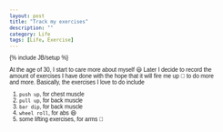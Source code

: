 ```yaml
---
layout: post
title: "Track my exercises"
description: ""
category: Life
tags: [Life, Exercise]
---
```

{% include JB/setup %}

<script type="text/javascript" src="http://cdn.mathjax.org/mathjax/latest/MathJax.js?config=TeX-AMS-MML_HTMLorMML"></script>
<script src="http://d3js.org/d3.v3.min.js" charset="utf-8"></script>


At the age of 30, I start to care more about myself :smiley: Later I decide to record the amount of exercises I have done with the hope that it will fire me up :gun: to do more and more. Basically, the exercises I love to do include

1. `push up`, for chest muscle
1. `pull up`, for back muscle
1. `bar dip`, for back muscle
1. `wheel roll`, for abs :laughing:
1. some lifting exercises, for arms :muscle:


<style>

body {
  font: 10px sans-serif;
  shape-rendering: crispEdges;
}

.day {
  fill: #fff;
  stroke: #ccc;
}

.month {
  fill: none;
  stroke: #000;
  stroke-width: 2px;
}

.RdYlGn .q0-11{fill:rgb(165,0,38)}
.RdYlGn .q1-11{fill:rgb(215,48,39)}
.RdYlGn .q2-11{fill:rgb(244,109,67)}
.RdYlGn .q3-11{fill:rgb(253,174,97)}
.RdYlGn .q4-11{fill:rgb(254,224,139)}
.RdYlGn .q5-11{fill:rgb(255,255,191)}
.RdYlGn .q6-11{fill:rgb(217,239,139)}
.RdYlGn .q7-11{fill:rgb(166,217,106)}
.RdYlGn .q8-11{fill:rgb(102,189,99)}
.RdYlGn .q9-11{fill:rgb(26,152,80)}
.RdYlGn .q10-11{fill:rgb(0,104,55)}

</style>

<example1>
	
<script type="text/javascript">



  var sessions = [
{'date': '2015-11-11', 'pull-up': 40, 'push-up': 0   , 'ab-wheel-roll': 0  , 'bar-dip': 60  , 'gym': 1, 'arm': 0  , 'shoulder': 0 , 'bouldering': 0 },
{'date': '2015-10-30', 'pull-up': 50, 'push-up': 70  , 'ab-wheel-roll': 0  , 'bar-dip': 0   , 'gym': 1, 'arm': 0  , 'shoulder': 0 , 'bouldering': 0 },
{'date': '2015-10-27', 'pull-up':  0, 'push-up': 150 , 'ab-wheel-roll': 0  , 'bar-dip': 0   , 'gym': 0, 'arm': 0  , 'shoulder': 0 , 'bouldering': 0 },
{'date': '2015-10-23', 'pull-up': 50, 'push-up': 0   , 'ab-wheel-roll': 0  , 'bar-dip': 70  , 'gym': 1, 'arm': 0  , 'shoulder': 40, 'bouldering': 0 },
{'date': '2015-10-20', 'pull-up': 50, 'push-up': 0   , 'ab-wheel-roll': 0  , 'bar-dip': 40  , 'gym': 1, 'arm': 40 , 'shoulder': 40, 'bouldering': 0 },
{'date': '2015-10-19', 'pull-up': 10, 'push-up': 0   , 'ab-wheel-roll': 0  , 'bar-dip': 0   , 'gym': 0, 'arm': 0  , 'shoulder': 0 , 'bouldering': 0 },
{'date': '2015-10-15', 'pull-up': 40, 'push-up': 0   , 'ab-wheel-roll': 0  , 'bar-dip': 0   , 'gym': 1, 'arm': 0  , 'shoulder': 60, 'bouldering': 0 },
{'date': '2015-10-13', 'pull-up': 40, 'push-up': 0   , 'ab-wheel-roll': 0  , 'bar-dip': 0   , 'gym': 1, 'arm': 0  , 'shoulder': 40, 'bouldering': 0 },
{'date': '2015-10-10', 'pull-up':  0, 'push-up': 0   , 'ab-wheel-roll': 0  , 'bar-dip': 0   , 'gym': 0, 'arm': 0  , 'shoulder': 0 , 'bouldering': 1 },
{'date': '2015-09-18', 'pull-up': 50, 'push-up': 0   , 'ab-wheel-roll': 0  , 'bar-dip': 50  , 'gym': 1, 'arm': 0  , 'shoulder': 30, 'bouldering': 0 },
{'date': '2015-09-15', 'pull-up': 60, 'push-up': 0   , 'ab-wheel-roll': 0  , 'bar-dip': 100 , 'gym': 1, 'arm': 0  , 'shoulder': 0 , 'bouldering': 0 },
{'date': '2015-09-13', 'pull-up':  0, 'push-up': 100 , 'ab-wheel-roll': 0  , 'bar-dip':   0 , 'gym': 0, 'arm': 0  , 'shoulder': 0 , 'bouldering': 0 },
{'date': '2015-09-12', 'pull-up':  0, 'push-up': 20  , 'ab-wheel-roll': 0  , 'bar-dip':   0 , 'gym': 0, 'arm': 0  , 'shoulder': 0 , 'bouldering': 0 },
{'date': '2015-09-11', 'pull-up': 50, 'push-up': 0   , 'ab-wheel-roll': 0  , 'bar-dip': 100 , 'gym': 1, 'arm': 10 , 'shoulder': 0 , 'bouldering': 0 },
{'date': '2015-09-09', 'pull-up': 50, 'push-up': 0   , 'ab-wheel-roll': 0  , 'bar-dip': 100 , 'gym': 1, 'arm': 0  , 'shoulder': 0 , 'bouldering': 0 },
{'date': '2015-09-04', 'pull-up': 50, 'push-up': 0   , 'ab-wheel-roll': 0  , 'bar-dip': 110 , 'gym': 1, 'arm': 40 , 'shoulder': 0 , 'bouldering': 0 },
{'date': '2015-09-02', 'pull-up': 40, 'push-up': 0   , 'ab-wheel-roll': 0  , 'bar-dip': 0   , 'gym': 0, 'arm': 0  , 'shoulder': 0 , 'bouldering': 0 },
{'date': '2015-08-29', 'pull-up': 40, 'push-up': 0   , 'ab-wheel-roll': 0  , 'bar-dip': 100 , 'gym': 0, 'arm': 0  , 'shoulder': 0 , 'bouldering': 0 },
{'date': '2015-08-26', 'pull-up': 40, 'push-up': 0   , 'ab-wheel-roll': 0  , 'bar-dip': 100 , 'gym': 1, 'arm': 40 , 'shoulder': 0 , 'bouldering': 0 },
{'date': '2015-08-21', 'pull-up': 40, 'push-up': 0   , 'ab-wheel-roll': 0  , 'bar-dip': 100 , 'gym': 1, 'arm': 0  , 'shoulder': 0 , 'bouldering': 0 },
{'date': '2015-08-18', 'pull-up': 0 , 'push-up': 100 , 'ab-wheel-roll': 0  , 'bar-dip': 0   , 'gym': 0, 'arm': 0  , 'shoulder': 0 , 'bouldering': 0 },
{'date': '2015-08-15', 'pull-up': 45, 'push-up': 0   , 'ab-wheel-roll': 10 , 'bar-dip': 100 , 'gym': 1, 'arm': 0  , 'shoulder': 0 , 'bouldering': 0 },
{'date': '2015-08-14', 'pull-up': 20, 'push-up': 100 , 'ab-wheel-roll': 0  , 'bar-dip': 0   , 'gym': 0, 'arm': 0  , 'shoulder': 0 , 'bouldering': 0 },
{'date': '2015-08-12', 'pull-up': 0 , 'push-up': 100 , 'ab-wheel-roll': 0  , 'bar-dip': 0   , 'gym': 0, 'arm': 0  , 'shoulder': 0 , 'bouldering': 0 },
{'date': '2015-07-31', 'pull-up': 40, 'push-up': 0   , 'ab-wheel-roll': 0  , 'bar-dip': 130 , 'gym': 1, 'arm': 60 , 'shoulder': 0 , 'bouldering': 0 },
{'date': '2015-07-28', 'pull-up': 40, 'push-up': 0   , 'ab-wheel-roll': 0  , 'bar-dip': 130 , 'gym': 1, 'arm': 60 , 'shoulder': 0 , 'bouldering': 0 },
{'date': '2015-07-25', 'pull-up': 20, 'push-up': 30  , 'ab-wheel-roll': 0  , 'bar-dip': 130 , 'gym': 1, 'arm': 60 , 'shoulder': 0 , 'bouldering': 0 },
{'date': '2015-07-21', 'pull-up': 20, 'push-up': 40  , 'ab-wheel-roll': 40 , 'bar-dip': 140 , 'gym': 1, 'arm': 60 , 'shoulder': 0 , 'bouldering': 0 },
{'date': '2015-07-18', 'pull-up':  0, 'push-up': 150 , 'ab-wheel-roll': 0  , 'bar-dip': 0   , 'gym': 0, 'arm': 0  , 'shoulder': 0 , 'bouldering': 0 },
{'date': '2015-07-16', 'pull-up':  0, 'push-up': 100 , 'ab-wheel-roll': 0  , 'bar-dip': 0   , 'gym': 0, 'arm': 0  , 'shoulder': 0 , 'bouldering': 0 },
{'date': '2015-07-14', 'pull-up':  0, 'push-up': 10  , 'ab-wheel-roll': 0  , 'bar-dip': 0   , 'gym': 0, 'arm': 0  , 'shoulder': 0 , 'bouldering': 0 },
{'date': '2015-07-11', 'pull-up':  0, 'push-up': 80  , 'ab-wheel-roll': 0  , 'bar-dip': 0   , 'gym': 0, 'arm': 0  , 'shoulder': 0 , 'bouldering': 0 },
{'date': '2015-07-10', 'pull-up': 40, 'push-up': 0   , 'ab-wheel-roll': 0  , 'bar-dip': 10  , 'gym': 1, 'arm': 50 , 'shoulder': 0 , 'bouldering': 0 },
{'date': '2015-07-03', 'pull-up': 40, 'push-up': 0   , 'ab-wheel-roll': 0  , 'bar-dip': 75  , 'gym': 1, 'arm': 0  , 'shoulder': 0 , 'bouldering': 0 },
{'date': '2015-06-12', 'pull-up': 30, 'push-up': 0   , 'ab-wheel-roll': 20 , 'bar-dip': 110 , 'gym': 1, 'arm': 100, 'shoulder': 0 , 'bouldering': 0 },
{'date': '2015-06-09', 'pull-up': 40, 'push-up': 0   , 'ab-wheel-roll': 20 , 'bar-dip': 100 , 'gym': 1, 'arm': 0  , 'shoulder': 0 , 'bouldering': 0 },
{'date': '2015-05-29', 'pull-up': 40, 'push-up': 0   , 'ab-wheel-roll': 0  , 'bar-dip': 100 , 'gym': 1, 'arm': 0  , 'shoulder': 0 , 'bouldering': 0 },
{'date': '2015-05-16', 'pull-up': 0 , 'push-up': 0   , 'ab-wheel-roll': 30 , 'bar-dip': 0   , 'gym': 0, 'arm': 0  , 'shoulder': 0 , 'bouldering': 0 },
{'date': '2015-05-15', 'pull-up': 35, 'push-up': 0   , 'ab-wheel-roll': 20 , 'bar-dip': 120 , 'gym': 1, 'arm': 0  , 'shoulder': 0 , 'bouldering': 0 },
{'date': '2015-05-13', 'pull-up': 20, 'push-up': 100 , 'ab-wheel-roll': 20 , 'bar-dip': 0   , 'gym': 0, 'arm': 0  , 'shoulder': 0 , 'bouldering': 0 },
{'date': '2015-05-11', 'pull-up': 20, 'push-up': 100 , 'ab-wheel-roll': 0  , 'bar-dip': 0   , 'gym': 0, 'arm': 0  , 'shoulder': 0 , 'bouldering': 0 },
{'date': '2015-05-08', 'pull-up': 20, 'push-up': 100 , 'ab-wheel-roll': 0  , 'bar-dip': 0   , 'gym': 0, 'arm': 0  , 'shoulder': 0 , 'bouldering': 0 },
];


/*-----------------------------*/


/*-----------------------------*/

  // create the table header
  var thead = d3.select("example1").selectAll("th")
    .data(d3.keys(sessions[0]))
    .enter().append("th").text(function(d){return ' | ' + d });
  var tr = d3.select("example1").selectAll("tr")
    .data(sessions).enter().append("tr")
  var td = tr.selectAll("td")
    .data(function(d){return d3.values(d)})
    .enter().append("td")
    .text(function(d) {return d})




var width = 960,
    height = 136,
    cellSize = 15; // cell size

var day = d3.time.format("%w"),
    week = d3.time.format("%U"),
    percent = d3.format(".1%"),
    format = d3.time.format("%Y-%m-%d");

/*
   var color = d3.scale.quantize()
    .domain([-.05, .05])
    .range(d3.range(11).map(function(d) { return "q" + d + "-11"; }));
    */

var color = d3.scale.category10();
var dateParse = d3.time.format("%m/%d/%Y");

var svg = d3.select("example1").selectAll("svg")
    .data(d3.range(2015, 2016))
  .enter().append("svg")
    .attr("width", width)
    .attr("height", height)
    .attr("class", "RdYlGn")
  .append("g")
    .attr("transform", "translate(" + ((width - cellSize * 53) / 2) + "," + (height - cellSize * 7 - 1) + ")");

svg.append("text")
    .attr("transform", "translate(-6," + cellSize * 3.5 + ")rotate(-90)")
    .style("text-anchor", "middle")
    .text(function(d) { return d; });

var rect = svg.selectAll(".day")
    .data(function(d) { return d3.time.days(new Date(d, 0, 1), new Date(d + 1, 0, 1)); })
  .enter().append("rect")
    .attr("class", "day")
    .attr("width", cellSize)
    .attr("height", cellSize)
    .attr("x", function(d) { return week(d) * cellSize; })
    .attr("y", function(d) { return day(d) * cellSize; })
    .datum(format);

rect.append("title")
    .text(function(d) { return d; });

svg.selectAll(".month")
    .data(function(d) { return d3.time.months(new Date(d, 0, 1), new Date(d + 1, 0, 1)); })
  .enter().append("path")
    .attr("class", "month")
    .attr("d", monthPath);

//d3.csv("dji.csv", function(error, csv) {
d3.json("data3.json", function(error, data) {
  /*var data = d3.nest()
    .key(function(d) { return d.Date; })
    .rollup(function(d) { return (d[0].Close - d[0].Open) / d[0].Open; })
    .map(csv);
    */

  data.forEach(function(d) {
    d.dd = format(dateParse.parse(d.date));
  });

  var nest = d3.nest()
    .key(function(d) { return d.dd; })
    .map(data);

  color.domain(d3.set(data.map(function(d) { return d.category; })).values());

  rect.filter(function(d) { return d in nest; })
      //.attr("class", function(d) { return "day " + color(data[d]); })
      .attr("class", function(d) { return "day"; })
      .style("fill", function(d) { return color(nest[d][0].category); })
    .select("title")
      //.text(function(d) { return d + ": " + percent(data[d]); });
      .text(function(d) { return d + ": " + nest[d][0].city; });
});

function monthPath(t0) {
  var t1 = new Date(t0.getFullYear(), t0.getMonth() + 1, 0),
      d0 = +day(t0), w0 = +week(t0),
      d1 = +day(t1), w1 = +week(t1);
  return "M" + (w0 + 1) * cellSize + "," + d0 * cellSize
      + "H" + w0 * cellSize + "V" + 7 * cellSize
      + "H" + w1 * cellSize + "V" + (d1 + 1) * cellSize
      + "H" + (w1 + 1) * cellSize + "V" + 0
      + "H" + (w0 + 1) * cellSize + "Z";
}

//d3.select(self.frameElement).style("height", "2910px");

</script>

</example1>



               
                

